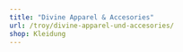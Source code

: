 ```yaml
---
title: "Divine Apparel & Accesories"
url: /troy/divine-apparel-und-accesories/
shop: Kleidung
---
```

